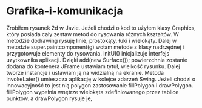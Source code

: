 # Grafika-i-komunikacja
Zrobiłem rysunek 2d w Javie. Jeżeli chodzi o kod to użyłem klasy Graphics, który posiada cały zestaw metod do rysowania różnych kształtów. W metodzie dodrawing rysuję linie, prostokąty, łuki i wielokąty. Dalej w metodzie super.paintcomponent(g) wołam metode z klasy nadrzędnej i przygotowuje elementy do rysowania. initUI() inicjalizuje interfejs uzytkownika aplikacji. Dzięki add(new Surface()); powierzchnia zostanie dodana do kontenera JFrame ustawiam tytuł, wielkość rysunku. Dalej tworze instancje i ustawiam ją na widzialną na ekranie. Metoda invokeLater() umieszcza aplikację w kolejce zdarzeń Swing. Jeżeli chodzi o innowacyjność to jest nią polygon  zastosowanie fillPolygon i drawPolygon. fillPolygon wypełnia wnętrze wielokąta zdefiniowanego przez tablice punktow. a drawPolygon rysuje je, 
